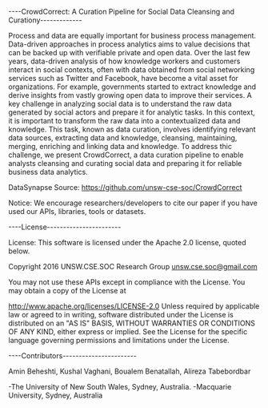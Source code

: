 
----CrowdCorrect: A Curation Pipeline for Social Data Cleansing and Curationy-------------

Process and data are equally important for business process management. Data-driven approaches in process analytics aims to value decisions that can be backed up with verifiable private and open data. Over the last few years, data-driven analysis of how knowledge workers and customers interact in social contexts, often with data obtained from social networking services such as Twitter and Facebook, have become a vital asset for organizations. For example, governments started to extract knowledge and derive insights from vastly growing open data to improve their services. A key challenge in analyzing social data is to understand the raw data generated by social actors and prepare it for analytic tasks. In this context, it is important to transform the raw data into a contextualized data and knowledge. This task, known as data curation, involves identifying relevant data sources, extracting data and knowledge, cleansing, maintaining, merging, enriching and linking data and knowledge. To address thic challenge, we present CrowdCorrect, a data curation pipeline to enable analysts cleansing and curating social data and preparing it for reliable business data analytics. 


DataSynapse Source: https://github.com/unsw-cse-soc/CrowdCorrect

Notice: We encourage researchers/developers to cite our paper if you have used our APIs, libraries, tools or datasets.

----License-----------------------

License: This software is licensed under the Apache 2.0 license, quoted below.

Copyright 2016 UNSW.CSE.SOC Research Group unsw.cse.soc@gmail.com

You may not use these APIs except in compliance with the License. You may obtain a copy of the License at

http://www.apache.org/licenses/LICENSE-2.0 Unless required by applicable law or agreed to in writing, software distributed under the License is distributed on an "AS IS" BASIS, WITHOUT WARRANTIES OR CONDITIONS OF ANY KIND, either express or implied. See the License for the specific language governing permissions and limitations under the License.

----Contributors-----------------------

Amin Beheshti, Kushal Vaghani, Boualem Benatallah, Alireza Tabebordbar

-The University of New South Wales, Sydney, Australia.
-Macquarie University, Sydney, Australia

